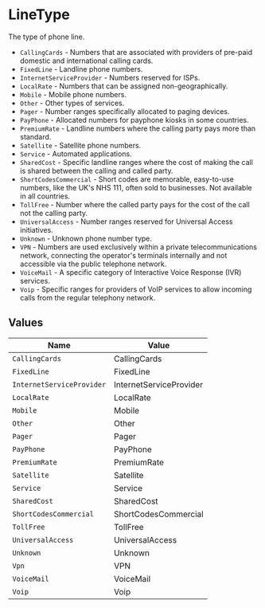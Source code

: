 # LineType

The type of phone line.
  * `CallingCards` - Numbers that are associated with providers of pre-paid domestic and international calling cards.
  * `FixedLine` - Landline phone numbers.
  * `InternetServiceProvider` - Numbers reserved for ISPs.
  * `LocalRate` - Numbers that can be assigned non-geographically.
  * `Mobile` - Mobile phone numbers.
  * `Other` - Other types of services.
  * `Pager` - Number ranges specifically allocated to paging devices.
  * `PayPhone` - Allocated numbers for payphone kiosks in some countries.
  * `PremiumRate` - Landline numbers where the calling party pays more than standard.
  * `Satellite` - Satellite phone numbers.
  * `Service` - Automated applications.
  * `SharedCost` - Specific landline ranges where the cost of making the call is shared between the calling and called party.
  * `ShortCodesCommercial` - Short codes are memorable, easy-to-use numbers, like the UK's NHS 111, often sold to businesses. Not available in all countries.
  * `TollFree` - Number where the called party pays for the cost of the call not the calling party.
  * `UniversalAccess` - Number ranges reserved for Universal Access initiatives.
  * `Unknown` - Unknown phone number type.
  * `VPN` - Numbers are used exclusively within a private telecommunications network, connecting the operator's terminals internally and not accessible via the public telephone network.
  * `VoiceMail` - A specific category of Interactive Voice Response (IVR) services.
  * `Voip` - Specific ranges for providers of VoIP services to allow incoming calls from the regular telephony network.



## Values

| Name                      | Value                     |
| ------------------------- | ------------------------- |
| `CallingCards`            | CallingCards              |
| `FixedLine`               | FixedLine                 |
| `InternetServiceProvider` | InternetServiceProvider   |
| `LocalRate`               | LocalRate                 |
| `Mobile`                  | Mobile                    |
| `Other`                   | Other                     |
| `Pager`                   | Pager                     |
| `PayPhone`                | PayPhone                  |
| `PremiumRate`             | PremiumRate               |
| `Satellite`               | Satellite                 |
| `Service`                 | Service                   |
| `SharedCost`              | SharedCost                |
| `ShortCodesCommercial`    | ShortCodesCommercial      |
| `TollFree`                | TollFree                  |
| `UniversalAccess`         | UniversalAccess           |
| `Unknown`                 | Unknown                   |
| `Vpn`                     | VPN                       |
| `VoiceMail`               | VoiceMail                 |
| `Voip`                    | Voip                      |
